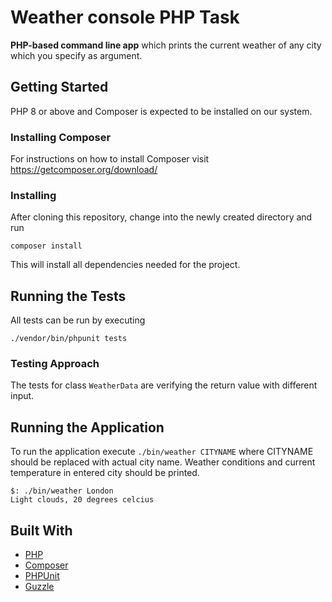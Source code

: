 # Weather console PHP Task

**PHP-based command line app** which prints the current weather of any city which you specify as argument.


## Getting Started

PHP 8 or above and Composer is expected to be installed on our system.

### Installing Composer

For instructions on how to install Composer visit https://getcomposer.org/download/

### Installing

After cloning this repository, change into the newly created directory and run

```
composer install
```

This will install all dependencies needed for the project.


## Running the Tests

All tests can be run by executing

```
./vendor/bin/phpunit tests
```

### Testing Approach

The tests for class `WeatherData` are verifying the return value with different input.


## Running the Application

To run the application execute `./bin/weather CITYNAME` where CITYNAME should be replaced with actual city name.
Weather conditions and current temperature in entered city should be printed.

```
$: ./bin/weather London
Light clouds, 20 degrees celcius
```


## Built With

- [PHP](https://secure.php.net/)
- [Composer](https://getcomposer.org/)
- [PHPUnit](https://phpunit.de/)
- [Guzzle](http://guzzlephp.org/)
